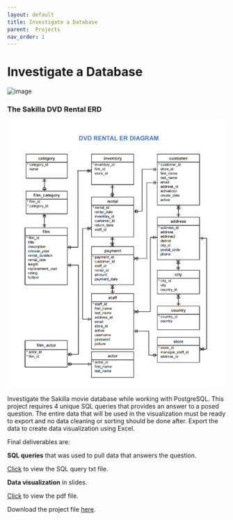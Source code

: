 ```yaml
---
layout: default
title: Investigate a Database
parent:  Projects
nav_order: 1
---
```


# Investigate a Database

![image](/project1/images/8.gif)

### The Sakilla DVD Rental ERD

![image](./assets/images/0002.png)

Investigate the Sakilla movie database while working with PostgreSQL. This project requires 4 unique SQL queries that provides an answer to a posed question. The entire data that will be used in the visualization must be ready to export and no data cleaning or sorting should be done after. Export the data to create data visualization using Excel.

Final deliverables are:

**SQL queries** that was used to pull data that answers the question.

[Click](projects/project1/sql_project/queries.txt) to view the SQL query txt file.

**Data visualization** in slides.

[Click](projects/project1/sql_project/report.pdf) to view the pdf file.

Download the project file [here](https://github.com/m-soro/Data-Science-with-Python/tree/main/projects/project1/sql_project).
